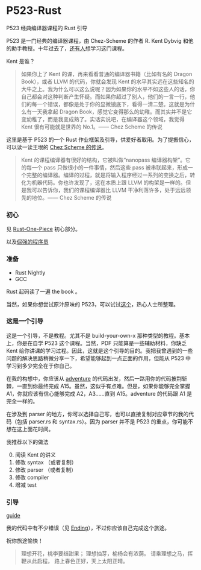 # P523-Rust
P523 经典编译器课程的 Rust 引导

P523 是一门经典的编译器课程，由 Chez-Scheme 的作者 R. Kent Dybvig 和他的助手教授。十年过去了，[还有人](https://news.ycombinator.com/item?id=20419390)想学习这门课程。

Kent 是谁？

> 如果你上了 Kent 的课，再来看看普通的编译器书籍（比如有名的 Dragon Book），或者 LLVM 的代码，你就会发现 Kent 的水平其实远在这些知名的大牛之上。我为什么可以这么说呢？因为如果你的水平不如这些人的话，你自己都会对这种判断产生怀疑。而如果你超过了别人，他们的一言一行，他们的每一个错误，都像是处于你的显微镜底下，看得一清二楚。这就是为什么有一天我拿起 Dragon Book，感觉它变得那么的幼稚。而其实并不是它变幼稚了，而是我变成熟了。实话实说吧，在编译器这个领域，我觉得 Kent 很有可能就是世界的 No.1。—— Chez Scheme 的传说


这里是基于 P523 的一个 Rust 作业框架及引导，供爱好者取用。为了提振信心，可以读一读王垠的 [Chez Scheme 的传说](http://www.yinwang.org/blog-cn/2013/03/28/chez-scheme)。

> Kent 的课程编译器有很好的结构，它被叫做“nanopass 编译器构架”。它的每一个 pass 只做很小的一件事情，然后这些 pass 被串联起来，形成一个完整的编译器。编译的过程，就是将输入程序经过一系列的变换之后，转化为机器代码。你也许发现了，这在本质上跟 LLVM 的构架是一样的。但是我可以告诉你，我们的课程编译器比 LLVM 干净利落许多，处于远远领先的地位。—— Chez Scheme 的传说


### 初心

见 [Rust-One-Piece](https://zhuanlan.zhihu.com/p/259594199) 初心部分。

以及[倔强的程序员](https://zhuanlan.zhihu.com/p/165524567)


### 准备

+ Rust Nightly
+ GCC

Rust 起码读了一遍 the book 。

当然，如果你想尝试原汁原味的 P523，可以试试[这个](https://github.com/siriusdemon/iub_2009_P523_framework)，热心人士所整理。

### 这是一个引导

这是一个引导，不是教程。尤其不是 build-your-own-x 那种类型的教程。基本上，你是在自学 P523 这个课程。当然，PDF 只能算是一些辅助材料，你缺乏 Kent 给你讲课的学习过程。因此，这就是这个引导的目的。我把我曾遇到的一些问题的解决思路稍微分享一下，希望能够起到一点正面的作用，但能从 P523 中学习到多少完全在于你自己。

在我的构想中，你应该从 [adventure](./adventure) 的代码出发，然后一路用你的代码披荆斩棘，一直到你最终完成 A15。虽然，这似乎有点难。但是，如果你能够完全掌握 A1，你就应该有信心能够完成 A2，A3……直到 A15。adventure 的代码跟 A1 是完全一样的。


在涉及到 parser 的地方，你可以选择自己写，也可以直接复制对应章节的我的代码（包括 parser.rs 和 syntax.rs）。因为 parser 并不是 P523 的重点，你可能不想在这上面花时间。

我推荐以下的做法

0. 阅读 Kent 的讲义
1. 修改 syntax （或者复制）
2. 修改 parser （或者复制）
3. 修改 compiler
4. 增减 test

### 引导

[guide](./guide)

我的代码中有不少错误（见 [Ending](./Ending.md)），不过你应该自己完成这个旅途。

祝你旅途愉快！

> 理想开花，桃李要结甜果； 理想抽芽，榆杨会有浓荫。 请乘理想之马，挥鞭从此启程， 路上春色正好，天上太阳正晴。

